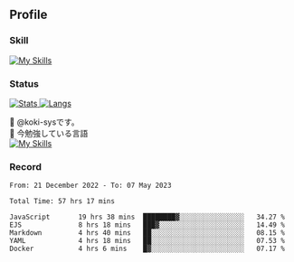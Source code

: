 ## Profile
### Skill
[![My Skills](https://skillicons.dev/icons?i=html,css,javascript,php,java,nodejs,react,bootstrap,docker,laravel,git,github,githubactions,materialui&theme=dark)](https://skillicons.dev)<br>
### Status
[![Stats](https://github-readme-stats.vercel.app/api?username=koki-sys&count_private=true&show_icons=true)
![Langs](https://github-readme-stats.vercel.app/api/top-langs/?username=koki-sys&layout=compact)](https://github.com/koki-sys)

👋 @koki-sysです。<br/>
🌱 今勉強している言語<br/>
[![My Skills](https://skillicons.dev/icons?i=typescript,react,golang&theme=dark)](https://skillicons.dev)


<!---
koki-sys/koki-sys is a ✨ special ✨ repository because its `README.md` (this file) appears on your GitHub profile.
You can click the Preview link to take a look at your changes.
--->

### Record
<!--START_SECTION:waka-->

```text
From: 21 December 2022 - To: 07 May 2023

Total Time: 57 hrs 17 mins

JavaScript       19 hrs 38 mins  ████████▓░░░░░░░░░░░░░░░░   34.27 %
EJS              8 hrs 18 mins   ███▓░░░░░░░░░░░░░░░░░░░░░   14.49 %
Markdown         4 hrs 40 mins   ██░░░░░░░░░░░░░░░░░░░░░░░   08.15 %
YAML             4 hrs 18 mins   ██░░░░░░░░░░░░░░░░░░░░░░░   07.53 %
Docker           4 hrs 6 mins    █▓░░░░░░░░░░░░░░░░░░░░░░░   07.17 %
```

<!--END_SECTION:waka-->
